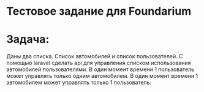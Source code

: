 # Тестовое задание для Foundarium
# Задача: 
Даны два списка. Список автомобилей и список пользователей.
C помощью laravel сделать api для управления списком использования автомобилей пользователями.
В один момент времени 1 пользователь может управлять только одним автомобилем. В один момент времени 1 автомобилем может управлять только 1 пользователь.

